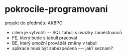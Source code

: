 # pokrocile-programovani
projekt do předmětu AK8PO

- cílem je vytvořit:
 -- SQL tabuli s úvazky zaměstnanců
 - FE, který bude s tabulí pracovat
 - BE, který umožní provádět změny v tabuli
 - aplikace musí být zabezpečená --- jak? seznam?

